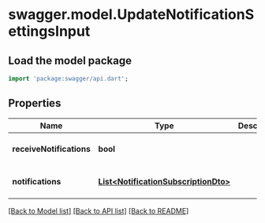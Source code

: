 # swagger.model.UpdateNotificationSettingsInput

## Load the model package
```dart
import 'package:swagger/api.dart';
```

## Properties
Name | Type | Description | Notes
------------ | ------------- | ------------- | -------------
**receiveNotifications** | **bool** |  | [optional] [default to null]
**notifications** | [**List&lt;NotificationSubscriptionDto&gt;**](NotificationSubscriptionDto.md) |  | [optional] [default to []]

[[Back to Model list]](../README.md#documentation-for-models) [[Back to API list]](../README.md#documentation-for-api-endpoints) [[Back to README]](../README.md)


